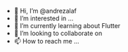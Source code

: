 - 👋 Hi, I’m @andrezalaf
- 👀 I’m interested in ...
- 🌱 I’m currently learning about Flutter
- 💞️ I’m looking to collaborate on 
- 📫 How to reach me ...

<!---
andrezalaf/andrezalaf is a ✨ special ✨ repository because its `README.md` (this file) appears on your GitHub profile.
You can click the Preview link to take a look at your changes.
--->
